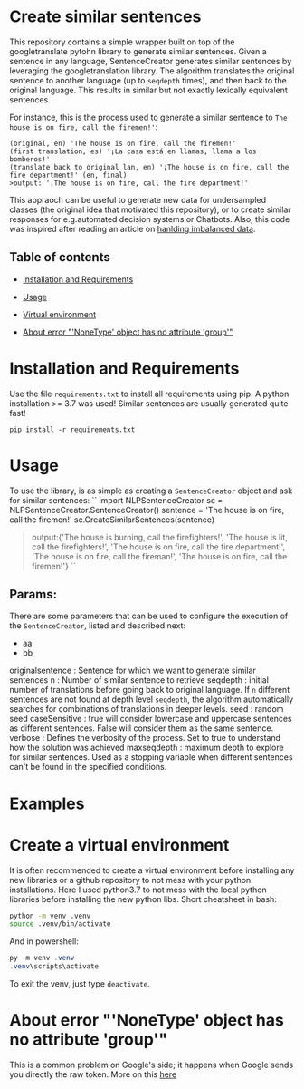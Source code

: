 # Create similar sentences
This repository contains a simple wrapper built on top of the googletranslate pytohn library to generate similar sentences.
Given a sentence in any language, SentenceCreator generates similar sentences by leveraging the googletranslation library.
The algorithm translates the original sentence to another language (up to `seqdepth` times), and then back to the original language. This results in similar but not exactly lexically equivalent sentences.

For instance, this is the process used to generate a similar sentence to `The house is on fire, call the firemen!'`:
```
(original, en) 'The house is on fire, call the firemen!'
(first translation, es) '¡La casa está en llamas, llama a los bomberos!'
(translate back to original lan, en) '¡The house is on fire, call the fire department!' (en, final)
>output: '¡The house is on fire, call the fire department!' 
```

This appraoch can be useful to generate new data for undersampled classes (the original idea that motivated this repository), or to create similar responses for e.g.automated decision systems or Chatbots. Also, this code was inspired after reading an article on [hanlding imbalanced data](https://www.analyticsvidhya.com/blog/2020/11/handling-imbalanced-data-machine-learning-computer-vision-and-nlp/).


## Table of contents
* [Installation and Requirements](#Installation-and-Requirements)
* [Usage](#Usage)

* [Virtual environment](#Create-a-virtual-environment)
* [About error "'NoneType' object has no attribute 'group'"](#About-error-NoneType-object-has-no-attribute-group)

# Installation and Requirements
Use the file `requirements.txt` to install all requirements using pip. A python installation >= 3.7 was used! Similar sentences are usually generated quite fast!
```
pip install -r requirements.txt
```

# Usage
To use the library, is as simple as creating a `SentenceCreator` object and ask for similar sentences:
``
import NLPSentenceCreator
sc = NLPSentenceCreator.SentenceCreator()
sentence = 'The house is on fire, call the firemen!'
sc.CreateSimilarSentences(sentence)
>output:{'The house is burning, call the firefighters!',
     'The house is lit, call the firefighters!',
     'The house is on fire, call the fire department!',
     'The house is on fire, call the fireman!',
     'The house is on fire, call the firemen!'}
``
## Params:
There are some parameters that can be used to configure the execution of the `SentenceCreator`, listed and described next:
<ul>
     <li>aa</li>
     <li>bb</li>
</ul>
        
   originalsentence <str> : Sentence for which we want to generate similar sentences
   n <int> : Number of similar sentence to retrieve
   seqdepth <int> : initial number of translations before going back to original language. If `n` different sentences are not found at depth level `seqdepth`, the algorithm automatically searches for combinations of translations in deeper levels. 
   seed <int> : random seed
   caseSensitive <bool> : true will consider lowercase and uppercase sentences as different sentences. False will consider them as the same sentence.
   verbose <bool> : Defines the verbosity of the process. Set to true to understand how the solution was achieved
   maxseqdepth <int> : maximum depth to explore for similar sentences. Used as a stopping variable when different sentences can't be found in the specified conditions.

# Examples





# Create a virtual environment
It is often recommended to create a virtual environment before installing any new libraries or a github repository to not mess with your python installations. Here I used python3.7 to not mess with the local python libraries before installing the new python libs. Short cheatsheet in bash:
```bash
python -m venv .venv
source .venv/bin/activate
```
And in powershell:
```powershell
py -m venv .venv
.venv\scripts\activate
```
To exit the venv, just type `deactivate`.

# About error "'NoneType' object has no attribute 'group'"
This is a common problem on Google's side; it happens when Google sends you directly the raw token. More on this [here](https://stackoverflow.com/questions/52455774/googletrans-stopped-working-with-error-nonetype-object-has-no-attribute-group)
